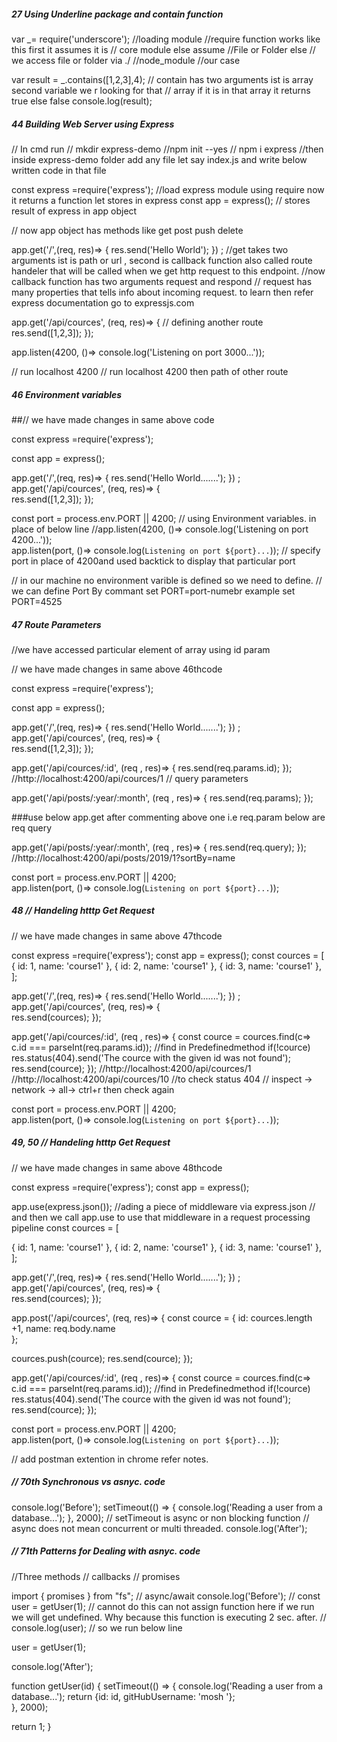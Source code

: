 ##### 27 Using Underline package and contain function 

var _= require('underscore'); //loading module
//require function works like this first it assumes it is
// core module else assume
//File or Folder else // we access file or folder via ./
//node_module   //our case

var result = _.contains([1,2,3],4); // contain has two arguments ist is array second variable we r looking for that
// array if it is in that array it returns true else false
console.log(result);







 ##### 44 Building Web Server using Express
 
 // In cmd run
// mkdir express-demo
//npm init --yes
// npm i express
//then inside express-demo folder add any file let say index.js and write below written code in that file




const express =require('express'); //load express module using require now it returns a function let stores in express 
const app = express(); // stores result of express in app object

// now app object has methods like get post push delete

app.get('/',(req, res)=> {
  res.send('Hello World');
}) ;   //get takes two arguments ist is path or url , second is callback function also called route handeler that will be called when we get http request to this endpoint.
 //now callback function has two arguments request and respond
// request has many properties that tells info about incoming request. to learn then refer express documentation go to expressjs.com

app.get('/api/cources', (req, res)=>
{               // defining another route
   res.send([1,2,3]);
});

app.listen(4200, ()=> console.log('Listening on port 3000...'));

// run localhost 4200
// run localhost 4200 then path of other route









##### 46 Environment variables 

##// we have made changes in same above code 


const express =require('express'); 

const app = express(); 



app.get('/',(req, res)=> {
  res.send('Hello World.......');
}) ;   
app.get('/api/cources', (req, res)=>
{           
   res.send([1,2,3]);
});


const port = process.env.PORT || 4200; // using Environment variables. in place of below line
//app.listen(4200, ()=> console.log('Listening on port 4200...'));   
app.listen(port, ()=> console.log(`Listening on port ${port}...`));  // specify port in place of 4200and used backtick to display that particular port
 

// in our machine no environment varible is defined so we need to define.
// we can define Port By commant set PORT=port-numebr example set PORT=4525







##### 47 Route Parameters 
//we have accessed  particular element of array using id param

// we have made changes in same above 46thcode 


const express =require('express'); 

const app = express(); 



app.get('/',(req, res)=> {
  res.send('Hello World.......');
}) ;   
app.get('/api/cources', (req, res)=>
{           
   res.send([1,2,3]);
});

app.get('/api/cources/:id', (req , res)=>
{
    res.send(req.params.id);
});    //http://localhost:4200/api/cources/1   // query parameters 





app.get('/api/posts/:year/:month', (req , res)=>
{
    res.send(req.params);
});


###use below app.get after commenting above one i.e req.param below are req query

app.get('/api/posts/:year/:month', (req , res)=>
{
    res.send(req.query);
});
//http://localhost:4200/api/posts/2019/1?sortBy=name



const port = process.env.PORT || 4200;   
app.listen(port, ()=> console.log(`Listening on port ${port}...`));  



##### 48 // Handeling htttp Get Request

// we have made changes in same above 47thcode 

const express =require('express'); 
const app = express(); 
const cources = [
   { id: 1, name: 'course1' },
   { id: 2, name: 'course1' },
   { id: 3, name: 'course1' },
];

app.get('/',(req, res)=> {
  res.send('Hello World.......');
}) ;   
app.get('/api/cources', (req, res)=>
{           
   res.send(cources);
});

app.get('/api/cources/:id', (req , res)=>
{
   const cource = cources.find(c=> c.id === parseInt(req.params.id));    //find in Predefinedmethod 
    if(!cource) res.status(404).send('The cource with the given id was not found');
    res.send(cource);
});      //http://localhost:4200/api/cources/1
         //http://localhost:4200/api/cources/10
         //to check status 404 // inspect -> network -> all-> ctrl+r then check again

const port = process.env.PORT || 4200;   
app.listen(port, ()=> console.log(`Listening on port ${port}...`));  







##### 49, 50 // Handeling htttp Get Request

// we have made changes in same above 48thcode 


const express =require('express'); 
const app = express(); 

app.use(express.json()); //ading a piece of middleware via express.json
 // and then we call app.use to use  that middleware in a request processing pipeline 
const cources = [

   { id: 1, name: 'course1' },
   { id: 2, name: 'course1' },
   { id: 3, name: 'course1' },
];


app.get('/',(req, res)=> {
  res.send('Hello World.......');
}) ;   
app.get('/api/cources', (req, res)=>
{           
   res.send(cources);
});

app.post('/api/cources', (req, res)=>
{
const cource = {
  id: cources.length +1,
  name: req.body.name  
};

cources.push(cource);
res.send(cource);
});

app.get('/api/cources/:id', (req , res)=>
{
   const cource = cources.find(c=> c.id === parseInt(req.params.id));    //find in Predefinedmethod 
    if(!cource) res.status(404).send('The cource with the given id was not found');
    res.send(cource);
}); 

const port = process.env.PORT || 4200;   
app.listen(port, ()=> console.log(`Listening on port ${port}...`));  

// add postman extention in chrome 
refer notes.



##### // 70th Synchronous vs asnyc. code
console.log('Before');
setTimeout(() => {
    console.log('Reading a user from a database...');
}, 2000);   // setTimeout is async or non blocking function
// async does not mean concurrent or multi threaded.
console.log('After');






##### // 71th Patterns for Dealing with asnyc. code
//Three methods 
// callbacks 
// promises

import { promises } from "fs";
// async/await
console.log('Before');
// const user = getUser(1);  // cannot do this can not assign function here if we run we will get undefined. Why because this function is executing 2 sec. after. 
// console.log(user); // so we run below line

user = getUser(1);

console.log('After');

function getUser(id)
{
    setTimeout(() => {
        console.log('Reading a user from a database...');
return {id: id, gitHubUsername: 'mosh '};   
 }, 2000);   

 return 1;
}




















